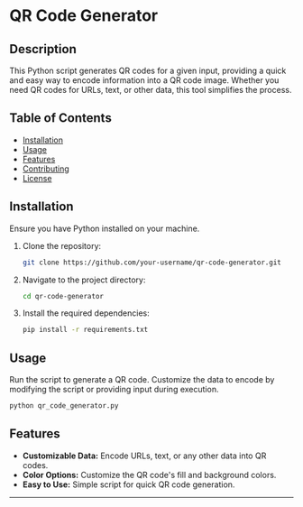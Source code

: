 
# QR Code Generator

## Description

This Python script generates QR codes for a given input, providing a quick and easy way to encode information into a QR code image. Whether you need QR codes for URLs, text, or other data, this tool simplifies the process.

## Table of Contents

- [Installation](#installation)
- [Usage](#usage)
- [Features](#features)
- [Contributing](#contributing)
- [License](#license)

## Installation

Ensure you have Python installed on your machine.

1. Clone the repository:

   ```bash
   git clone https://github.com/your-username/qr-code-generator.git
   ```

2. Navigate to the project directory:

   ```bash
   cd qr-code-generator
   ```

3. Install the required dependencies:

   ```bash
   pip install -r requirements.txt
   ```

## Usage

Run the script to generate a QR code. Customize the data to encode by modifying the script or providing input during execution.

```bash
python qr_code_generator.py
```

## Features

- **Customizable Data:** Encode URLs, text, or any other data into QR codes.
- **Color Options:** Customize the QR code's fill and background colors.
- **Easy to Use:** Simple script for quick QR code generation.




---

